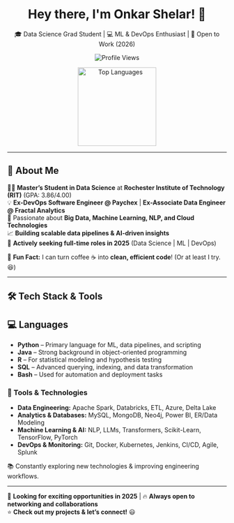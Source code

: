 <!--
**Onkar2102/Onkar2102** is a ✨ _special_ ✨ repository because its `README.md` (this file) appears on your GitHub profile.

Here are some ideas to get you started:

- 🔭 I’m currently working on ...
- 🌱 I’m currently learning ...
- 👯 I’m looking to collaborate on ...
- 🤔 I’m looking for help with ...
- 💬 Ask me about ...
- 📫 How to reach me: ...
- 😄 Pronouns: ...
- ⚡ Fun fact: ...
-->
<!--
**Onkar2102/Onkar2102** is a ✨ _special_ ✨ repository because its `README.md` (this file) appears on your GitHub profile.
-->

<h1 align="center">Hey there, I'm Onkar Shelar! 👋</h1>

<p align="center">
  🎓 Data Science Grad Student | 💻 ML & DevOps Enthusiast | 🚀 Open to Work (2026)
</p>

<p align="center">
<!--   <img src="https://img.shields.io/badge/Lives-Rochester%2C%20NY-success" alt="Lives in Rochester" /> -->
  <img src="https://komarev.com/ghpvc/?username=Onkar2102&color=brightgreen" alt="Profile Views" />
<!--   <img src="https://img.shields.io/github/followers/Onkar2102?label=Followers&style=social" alt="GitHub Followers" /> -->
<!--   <img src="https://img.shields.io/github/stars/Onkar2102?label=Stars&style=social" alt="GitHub Stars" /> -->
</p>
<p align="center">
  <img src="https://github-readme-stats.vercel.app/api/top-langs/?username=Onkar2102&layout=compact&langs_count=8&theme=algolia" height="180em" alt="Top Languages" />
</p>

---

## 🚀 About Me  

👨‍🎓 **Master’s Student in Data Science** at **Rochester Institute of Technology (RIT)** (GPA: 3.86/4.00)  
💡 **Ex-DevOps Software Engineer @ Paychex** | **Ex-Associate Data Engineer @ Fractal Analytics**  
🧠 Passionate about **Big Data, Machine Learning, NLP, and Cloud Technologies**  
📈 **Building scalable data pipelines & AI-driven insights**  
🎯 **Actively seeking full-time roles in 2025** (Data Science | ML | DevOps)  

💬 **Fun Fact:** I can turn coffee ☕ into **clean, efficient code**! (Or at least I try. 😆)  

---

## 🛠 Tech Stack & Tools  

## 💻 Languages

- **Python** – Primary language for ML, data pipelines, and scripting  
- **Java** – Strong background in object-oriented programming  
- **R** – For statistical modeling and hypothesis testing  
- **SQL** – Advanced querying, indexing, and data transformation  
- **Bash** – Used for automation and deployment tasks

### 🔧 Tools & Technologies
- **Data Engineering:** Apache Spark, Databricks, ETL, Azure, Delta Lake  
- **Analytics & Databases:** MySQL, MongoDB, Neo4j, Power BI, ER/Data Modeling  
- **Machine Learning & AI:** NLP, LLMs, Transformers, Scikit-Learn, TensorFlow, PyTorch  
- **DevOps & Monitoring:** Git, Docker, Kubernetes, Jenkins, CI/CD, Agile, Splunk  

📚 Constantly exploring new technologies & improving engineering workflows.


---

🚀 **Looking for exciting opportunities in 2025** | 🔥 **Always open to networking and collaborations**  
⭐ **Check out my projects & let’s connect!** 😃
